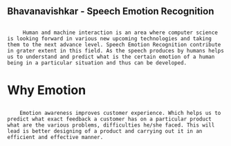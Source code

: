 ## Bhavanavishkar - Speech Emotion Recognition
##
         Human and machine interaction is an area where computer science is looking forward in various new upcoming technologies and taking them to the next advance level. Speech Emotion Recognition contribute in grater extent in this field. As the speech produces by humans helps us to understand and predict what is the certain emotion of a human being in a particular situation and thus can be developed.

# Why Emotion
##       
        Emotion awareness improves customer experience. Which helps us to predict what exact feedback a customer has on a particular product what are the various problems, difficulties he/she faced. This will lead is better designing of a product and carrying out it in an efficient and effective manner. 
